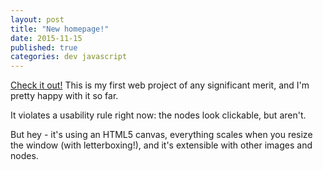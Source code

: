 ```yaml
---
layout: post
title: "New homepage!"
date: 2015-11-15
published: true
categories: dev javascript
---
```


[Check it out!](http://lord.geek.nz) This is my first web project of any significant merit, and I'm pretty happy with it so far.

It violates a usability rule right now: the nodes look clickable, but aren't.

But hey - it's using an HTML5 canvas, everything scales when you resize the window (with letterboxing!), and it's extensible with other images and nodes.
